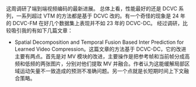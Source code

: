 这周调研了端到端视频编码的最新进展。
总体上看，性能最好的还是 DCVC 系列，一系列超过 VTM 的方法都是基于 DCVC 改的。有一个奇怪的现象是 24 年的 DCVC-FM 在好几个数据集上表现并不如 23 年的 DCVC-DC。
经过调研，比较吸引我的有如下几篇文章：
- Spatial Decomposition and Temporal Fusion Based  Inter Prediction for Learned Video Compression。这篇文章的方法基于 DCVC-DC，它的改进主要有两点。首先是对 MV 模块的改进，主要操作是把参考帧和当前帧分成高频和低频的两张图片，分别对他们提取 MV 并融合。作者认为这能缓解局部区域运动矢量不一致造成的预测不准确问题。另一个点就是长短期时间上下文融合策略。